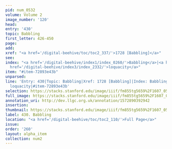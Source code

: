 ```yaml
---
pid: num_0532
volume: Volume 2
image_number: '120'
head: 
entry: '430'
topic: Babbling
first_letter: 426-450
page: 
add: 
xref: "<a href='/digital-beehive/toc/toc2_337/'>1728 [Babbling]</a>"
see: 
index: "<a href='/digital-beehive/index1/index_0260/'>Babbling</a>|<a href='/digital-beehive/index2/index_1584/'>garrulity</a>|<a
  href='/digital-beehive/index3/index_2332/'>loquacity</a>"
item: "#item-72893e43b"
unparsed: 
line: 'Entry: 430|Topic: Babbling|Xref: 1728 [Babbling]|Index: Babbling|Index: garrulity|Index:
  loquacity|#item-72893e43b'
selection: https://stacks.stanford.edu/image/iiif/fm855tg5659%2F1607_0587/891,869,2901,750/full/0/default.jpg
full_image: https://stacks.stanford.edu/image/iiif/fm855tg5659%2F1607_0587/full/full/0/default.jpg
annotation_uri: http://dev.llgc.org.uk/annotation/1572890392942
insertion: 
thumbnail: https://stacks.stanford.edu/image/iiif/fm855tg5659%2F1607_0587/891,869,600,180/250,/0/default.jpg
label: 430. Babbling
location: "<a href='/digital-beehive/toc/toc2_110/'>Full Page</a>"
issue: 
order: '260'
layout: alpha_item
collection: num2
---
```

